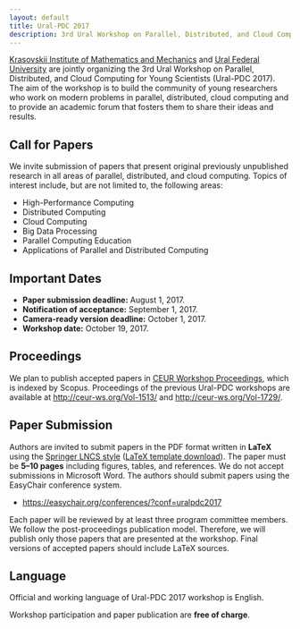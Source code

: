 ```yaml
---
layout: default
title: Ural-PDC 2017
description: 3rd Ural Workshop on Parallel, Distributed, and Cloud Computing for Young Scientists (Ural-PDC 2017).
---
```


[Krasovskii Institute of Mathematics and Mechanics](http://wwweng.imm.uran.ru/default.aspx) and [Ural Federal University](http://urfu.ru/en/) are jointly organizing the 3rd Ural Workshop on Parallel, Distributed, and Cloud Computing for Young Scientists (Ural-PDC 2017). The aim of the workshop is to build the community of young researchers who work on modern problems in parallel, distributed, cloud computing and to provide an academic forum that fosters them to share their ideas and results.

## Call for Papers

We invite submission of papers that present original previously unpublished research in all areas of parallel, distributed, and cloud computing. Topics of interest include, but are not limited to, the following areas:

* High-Performance Computing
* Distributed Computing
* Cloud Computing
* Big Data Processing
* Parallel Computing Education
* Applications of Parallel and Distributed Computing

## Important Dates

* **Paper submission deadline:** August 1, 2017.
* **Notification of acceptance:** September 1, 2017.
* **Camera-ready version deadline:** October 1, 2017.
* **Workshop date:** October 19, 2017.

## Proceedings

We plan to publish accepted papers in [CEUR Workshop Proceedings](http://ceur-ws.org/), which is indexed by Scopus. Proceedings of the previous Ural-PDC workshops are available at <http://ceur-ws.org/Vol-1513/> and <http://ceur-ws.org/Vol-1729/>.

## Paper Submission

Authors are invited to submit papers in the PDF format written in **LaTeX** using the [Springer LNCS style](https://www.springer.com/computer/lncs?SGWID=0-164-6-793341-0) ([LaTeX template download](ftp://ftp.springer.de/pub/tex/latex/llncs/latex2e/llncs2e.zip)). The paper must be **5&ndash;10 pages** including figures, tables, and references. We do not accept submissions in Microsoft Word. The authors should submit papers using the EasyChair conference system.

* <https://easychair.org/conferences/?conf=uralpdc2017>

Each paper will be reviewed by at least three program committee members. We follow the post-proceedings publication model. Therefore, we will publish only those papers that are presented at the workshop. Final versions of accepted papers should include LaTeX sources.

## Language

Official and working language of Ural-PDC 2017 workshop is English.

Workshop participation and paper publication are **free of charge**.
